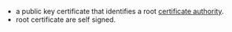 - a public key certificate that identifies a root [certificate authority](https://en.wikipedia.org/wiki/Electronic_signature).
- root certificate are self signed.